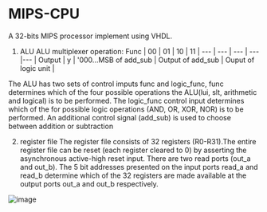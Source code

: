 # MIPS-CPU
A 32-bits MIPS processor implement using VHDL. 

1) ALU
ALU multiplexer operation:
Func | 00 | 01 | 10 | 11 | 
--- | --- | --- | --- |--- |
Output | y |  '000...MSB of add_sub | Output of add_sub | Ouput of logic unit  |

The ALU has two sets of control imputs func and logic_func, func determines which of the four possible operations the ALU(lui, slt, arithmetic and logical) is to be performed. The logic_func control input determines which of the for possible logic operations (AND, OR, XOR, NOR) is to be performed. An additional control signal (add_sub) is used to choose between addition or subtraction


2) register file
The register file consists of 32 registers (R0-R31).The entire register file can be reset (each register cleared to 0) by asserting the asynchronous active-high reset input. There are two read ports (out_a and out_b). The 5 bit addresses presented on the input ports read_a and read_b determine which of the 32 registers are made available at the output ports out_a and out_b respectively.

![image](https://user-images.githubusercontent.com/91975571/146937672-bd2f19af-79ff-4fa0-9e4f-b3869a75bea7.png)
